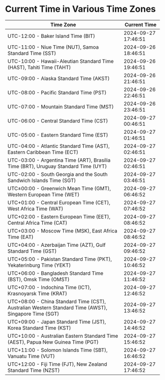 # Current Time in Various Time Zones

| Time Zone | Current Time |
|-----------|--------------|
| UTC-12:00 - Baker Island Time (BIT) | 2024-09-27 17:46:51 |
| UTC-11:00 - Niue Time (NUT), Samoa Standard Time (SST) | 2024-09-26 18:46:51 |
| UTC-10:00 - Hawaii-Aleutian Standard Time (HAST), Tahiti Time (TAHT) | 2024-09-26 19:46:51 |
| UTC-09:00 - Alaska Standard Time (AKST) | 2024-09-26 21:46:51 |
| UTC-08:00 - Pacific Standard Time (PST) | 2024-09-26 22:46:51 |
| UTC-07:00 - Mountain Standard Time (MST) | 2024-09-26 23:46:51 |
| UTC-06:00 - Central Standard Time (CST) | 2024-09-27 00:46:51 |
| UTC-05:00 - Eastern Standard Time (EST) | 2024-09-27 01:46:51 |
| UTC-04:00 - Atlantic Standard Time (AST), Eastern Caribbean Time (ECT) | 2024-09-27 02:46:51 |
| UTC-03:00 - Argentina Time (ART), Brasília Time (BRT), Uruguay Standard Time (UYT) | 2024-09-27 02:46:51 |
| UTC-02:00 - South Georgia and the South Sandwich Islands Time (SGT) | 2024-09-27 03:46:51 |
| UTC±00:00 - Greenwich Mean Time (GMT), Western European Time (WET) | 2024-09-27 06:46:52 |
| UTC+01:00 - Central European Time (CET), West Africa Time (WAT) | 2024-09-27 07:46:52 |
| UTC+02:00 - Eastern European Time (EET), Central Africa Time (CAT) | 2024-09-27 08:46:52 |
| UTC+03:00 - Moscow Time (MSK), East Africa Time (EAT) | 2024-09-27 08:46:52 |
| UTC+04:00 - Azerbaijan Time (AZT), Gulf Standard Time (GST) | 2024-09-27 09:46:52 |
| UTC+05:00 - Pakistan Standard Time (PKT), Yekaterinburg Time (YEKT) | 2024-09-27 10:46:52 |
| UTC+06:00 - Bangladesh Standard Time (BST), Omsk Time (OMST) | 2024-09-27 11:46:52 |
| UTC+07:00 - Indochina Time (ICT), Krasnoyarsk Time (KRAT) | 2024-09-27 12:46:52 |
| UTC+08:00 - China Standard Time (CST), Australian Western Standard Time (AWST), Singapore Time (SGT) | 2024-09-27 13:46:52 |
| UTC+09:00 - Japan Standard Time (JST), Korea Standard Time (KST) | 2024-09-27 14:46:52 |
| UTC+10:00 - Australian Eastern Standard Time (AEST), Papua New Guinea Time (PGT) | 2024-09-27 15:46:52 |
| UTC+11:00 - Solomon Islands Time (SBT), Vanuatu Time (VUT) | 2024-09-27 16:46:52 |
| UTC+12:00 - Fiji Time (FJT), New Zealand Standard Time (NZST) | 2024-09-27 17:46:52 |

